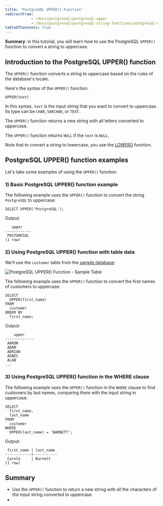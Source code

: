```yaml
---
title: 'PostgreSQL UPPER() Function'
redirectFrom:
            - /docs/postgresql/postgresql-upper 
            - /docs/postgresql/postgresql-string-functions/postgresql-upper/
tableOfContents: true
---
```


**Summary**: in this tutorial, you will learn how to use the PostgreSQL `UPPER()` function to convert a string to uppercase.



## Introduction to the PostgreSQL UPPER() function



The `UPPER()` function converts a string to uppercase based on the rules of the database's locale.



Here's the syntax of the `UPPER()` function:



```
UPPER(text)
```



In this syntax, `text` is the input string that you want to convert to uppercase. Its type can be `CHAR`, `VARCHAR`, or `TEXT`.



The `UPPER()` function returns a new string with all letters converted to uppercase.



The `UPPER()` function returns `NULL` if the `text` is `NULL`.



Note that to convert a string to lowercase, you use the [LOWER()](https://www.postgresqltutorial.com/postgresql-string-functions/postgresql-lower/) function.



## PostgreSQL UPPER() function examples



Let's take some examples of using the `UPPER()` function.



### 1) Basic PostgreSQL UPPER() function example



The following example uses the `UPPER()` function to convert the string `PostgreSQL` to uppercase:



```
SELECT UPPER('PostgreSQL');
```



Output:



```
   upper
------------
 POSTGRESQL
(1 row)
```



### 2) Using PostgreSQL UPPER() function with table data



We'll use the `customer` table from the [sample database](https://www.postgresqltutorial.com/postgresql-getting-started/postgresql-sample-database/):



![PostgreSQL UPPER() Function - Sample Table ](https://www.postgresqltutorial.com/wp-content/uploads/2019/05/customer.png)



The following example uses the `UPPER()` function to convert the first names of customers to uppercase:



```
SELECT
  UPPER(first_name)
FROM
  customer
ORDER BY
  first_name;
```



Output:



```
    upper
-------------
 AARON
 ADAM
 ADRIAN
 AGNES
 ALAN
...
```



### 3) Using PostgreSQL UPPER() function in the WHERE clause



The following example uses the `UPPER()` function in the `WHERE` clause to find customers by last names, comparing them with the input string in uppercase:



```
SELECT
  first_name,
  last_name
FROM
  customer
WHERE
  UPPER(last_name) = 'BARNETT';
```



Output:



```
 first_name | last_name
------------+-----------
 Carole     | Barnett
(1 row)
```



## Summary



- Use the `UPPER()` function to return a new string with all the characters of the input string converted to uppercase.
- 
